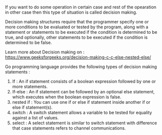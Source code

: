 If you want to do some operation in certain case and rest of the opearation in other case then this type of situation is called decision making.  

Decision making structures require that the programmer specify one or more conditions to be evaluated or tested by the program, along with a statement or statements to be executed if the condition is determined to be true, and optionally, other statements to be executed if the condition is determined to be false.  

Learn more about Decision making on : https://www.geeksforgeeks.org/decision-making-c-c-else-nested-else/
  
Go programming language provides the following types of decision making statements :
1. If : An if statement consists of a boolean expression followed by one or more statements.
2. If-else : An if statement can be followed by an optional else statement, which executes when the boolean expression is false.
3. nested if : You can use one if or else if statement inside another if or else if statement(s).
4. switch : A switch statement allows a variable to be tested for equality against a list of values.
5. select : A select statement is similar to switch statement with difference that case statements refers to channel communications.